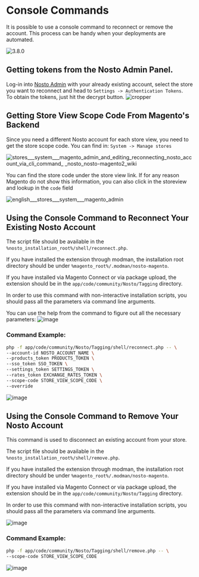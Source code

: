# Console Commands

It is possible to use a console command to reconnect or remove the account. This process can be handy when your deployments are automated.

![3.8.0](https://img.shields.io/badge/nosto-3.8.0-red.svg)

## Getting tokens from the Nosto Admin Panel.

Log-in into [Nosto Admin](https://my.nosto.com) with your already existing account, select the store you want to reconnect and head to `Settings -> Authentication Tokens`.  
 To obtain the tokens, just hit the decrypt button. ![cropper](https://user-images.githubusercontent.com/2778820/44570846-cf96f300-a787-11e8-952e-0fc1950ea77e.png)

## Getting Store View Scope Code From Magento's Backend

Since you need a different Nosto account for each store view, you need to get the store scope code. You can find in: `System -> Manage stores`

![stores\_\_\_system\_\_\_magento\_admin\_and\_editing\_reconnecting\_nosto\_account\_via\_cli\_command\_ \_nosto\_nosto-magento2\_wiki](https://user-images.githubusercontent.com/2778820/44987528-2d012000-af90-11e8-907d-710ecca01db9.png)

You can find the store code under the store view link. If for any reason Magento do not show this information, you can also click in the storeview and lookup in the `code` field

![english\_\_\_stores\_\_\_system\_\_\_magento\_admin](https://user-images.githubusercontent.com/2778820/44987581-57eb7400-af90-11e8-99d2-74fc28c521e1.png)

## Using the Console Command to Reconnect Your Existing Nosto Account

The script file should be available in the `%nosto_installation_root%/shell/reconnect.php`.  


If you have installed the extension through modman, the installation root directory should be under `%magento_root%/.modman/nosto-magento`.   


If you have installed via Magento Connect or via package upload, the extension should be in the `app/code/community/Nosto/Tagging` directory.   


In order to use this command with non-interactive installation scripts, you should pass all the parameters via command line arguments.

You can use the help from the command to figure out all the necessary parameters: ![image](https://user-images.githubusercontent.com/2778820/44987768-07c0e180-af91-11e8-8743-aa4636b82f7b.png)

### Command Example:

```bash
php -f app/code/community/Nosto/Tagging/shell/reconnect.php -- \
--account-id NOSTO_ACCOUNT_NAME \
--products_token PRODUCTS_TOKEN \
--sso_token SSO_TOKEN \
--settings_token SETTINGS_TOKEN \
--rates_token EXCHANGE_RATES_TOKEN \
--scope-code STORE_VIEW_SCOPE_CODE \
--override
```

![image](https://user-images.githubusercontent.com/2778820/44988170-6e92ca80-af92-11e8-9f38-aacd73f7a4f9.png)

## Using the Console Command to Remove Your Nosto Account

This command is used to disconnect an existing account from your store.

The script file should be available in the `%nosto_installation_root%/shell/remove.php`.  


If you have installed the extension through modman, the installation root directory should be under `%magento_root%/.modman/nosto-magento`.   


If you have installed via Magento Connect or via package upload, the extension should be in the `app/code/community/Nosto/Tagging` directory.   


In order to use this command with non-interactive installation scripts, you should pass all the parameters via command line arguments.

![image](https://user-images.githubusercontent.com/44775916/49878267-d24d4f00-fe2f-11e8-85bc-d0395caed695.png)

### Command Example:

```bash
php -f app/code/community/Nosto/Tagging/shell/remove.php -- \                                  
--scope-code STORE_VIEW_SCOPE_CODE
```

![image](https://user-images.githubusercontent.com/44775916/49878573-949cf600-fe30-11e8-85a9-981cd4b74b9a.png)

